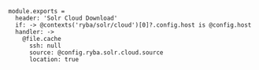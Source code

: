 
    module.exports = 
      header: 'Solr Cloud Download'
      if: -> @contexts('ryba/solr/cloud')[0]?.config.host is @config.host
      handler: ->
        @file.cache
          ssh: null
          source: @config.ryba.solr.cloud.source
          location: true
